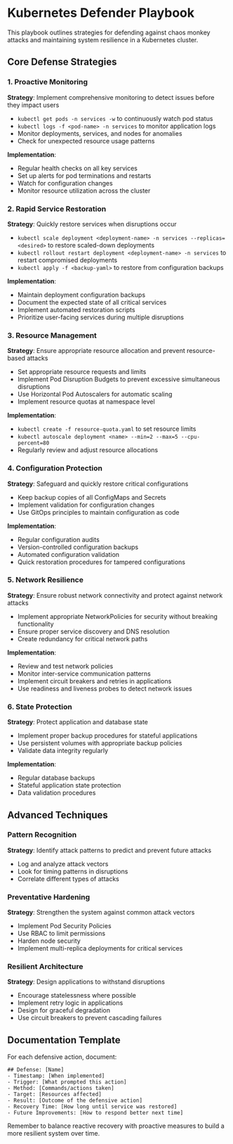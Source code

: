 # Kubernetes Defender Playbook

This playbook outlines strategies for defending against chaos monkey attacks and maintaining system resilience in a Kubernetes cluster.

## Core Defense Strategies

### 1. Proactive Monitoring

**Strategy**: Implement comprehensive monitoring to detect issues before they impact users
- `kubectl get pods -n services -w` to continuously watch pod status
- `kubectl logs -f <pod-name> -n services` to monitor application logs
- Monitor deployments, services, and nodes for anomalies
- Check for unexpected resource usage patterns

**Implementation**:
- Regular health checks on all key services
- Set up alerts for pod terminations and restarts
- Watch for configuration changes
- Monitor resource utilization across the cluster

### 2. Rapid Service Restoration

**Strategy**: Quickly restore services when disruptions occur
- `kubectl scale deployment <deployment-name> -n services --replicas=<desired>` to restore scaled-down deployments
- `kubectl rollout restart deployment <deployment-name> -n services` to restart compromised deployments
- `kubectl apply -f <backup-yaml>` to restore from configuration backups

**Implementation**:
- Maintain deployment configuration backups
- Document the expected state of all critical services
- Implement automated restoration scripts
- Prioritize user-facing services during multiple disruptions

### 3. Resource Management

**Strategy**: Ensure appropriate resource allocation and prevent resource-based attacks
- Set appropriate resource requests and limits
- Implement Pod Disruption Budgets to prevent excessive simultaneous disruptions
- Use Horizontal Pod Autoscalers for automatic scaling
- Implement resource quotas at namespace level

**Implementation**:
- `kubectl create -f resource-quota.yaml` to set resource limits
- `kubectl autoscale deployment <name> --min=2 --max=5 --cpu-percent=80`
- Regularly review and adjust resource allocations

### 4. Configuration Protection

**Strategy**: Safeguard and quickly restore critical configurations
- Keep backup copies of all ConfigMaps and Secrets
- Implement validation for configuration changes
- Use GitOps principles to maintain configuration as code

**Implementation**:
- Regular configuration audits
- Version-controlled configuration backups
- Automated configuration validation
- Quick restoration procedures for tampered configurations

### 5. Network Resilience

**Strategy**: Ensure robust network connectivity and protect against network attacks
- Implement appropriate NetworkPolicies for security without breaking functionality
- Ensure proper service discovery and DNS resolution
- Create redundancy for critical network paths

**Implementation**:
- Review and test network policies
- Monitor inter-service communication patterns
- Implement circuit breakers and retries in applications
- Use readiness and liveness probes to detect network issues

### 6. State Protection

**Strategy**: Protect application and database state
- Implement proper backup procedures for stateful applications
- Use persistent volumes with appropriate backup policies
- Validate data integrity regularly

**Implementation**:
- Regular database backups
- Stateful application state protection
- Data validation procedures

## Advanced Techniques

### Pattern Recognition

**Strategy**: Identify attack patterns to predict and prevent future attacks
- Log and analyze attack vectors
- Look for timing patterns in disruptions
- Correlate different types of attacks

### Preventative Hardening

**Strategy**: Strengthen the system against common attack vectors
- Implement Pod Security Policies
- Use RBAC to limit permissions
- Harden node security
- Implement multi-replica deployments for critical services

### Resilient Architecture

**Strategy**: Design applications to withstand disruptions
- Encourage statelessness where possible
- Implement retry logic in applications
- Design for graceful degradation
- Use circuit breakers to prevent cascading failures

## Documentation Template

For each defensive action, document:

```
## Defense: [Name]
- Timestamp: [When implemented]
- Trigger: [What prompted this action]
- Method: [Commands/actions taken]
- Target: [Resources affected]
- Result: [Outcome of the defensive action]
- Recovery Time: [How long until service was restored]
- Future Improvements: [How to respond better next time]
```

Remember to balance reactive recovery with proactive measures to build a more resilient system over time.

